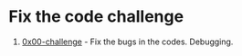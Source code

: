 # Fix the code challenge

1. [0x00-challenge](./0x00-challenge) - Fix the bugs in the codes. Debugging.
